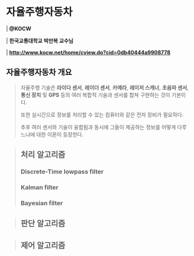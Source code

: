 # 자율주행자동차
| **@KOCW**

| **한국교통대학교 박만복 교수님**

| **http://www.kocw.net/home/cview.do?cid=0db40444a9908778**

## 자율주행자동차 개요
> 자율주행 기술은 **라이다 센서**, **레이더 센서**, **카메라**, **레이저 스캐너**, **초음파 센서**, **통신 장치** 및 **GPS** 등의 여러 복합적 기술과 센서를 합쳐 구현하는 것이 기본이다. 
> 
> 또한 실시간으로 정보를 처리할 수 있는 컴퓨터와 같은 전자 장비가 필요하다.
>
> 추후 여러 센서와 기술이 융합됨과 동시에 그들이 제공하는 정보를 어떻게 다루느냐에 대한 이론이 등장한다.

> ## 처리 알고리즘 
> ### Discrete-Time lowpass filter
> ### Kalman filter
> ### Bayesian filter

> ## 판단 알고리즘

> ## 제어 알고리즘 
